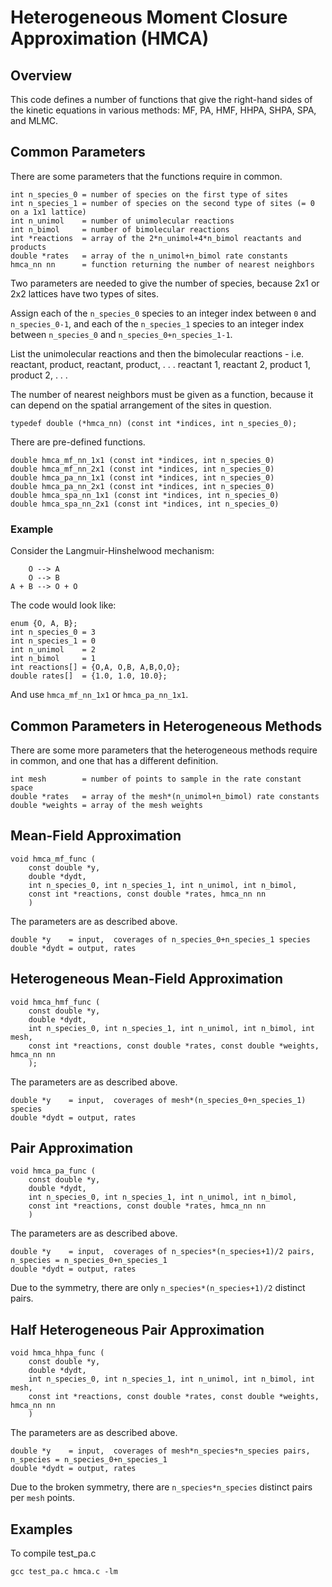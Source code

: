 # Heterogeneous Moment Closure Approximation (HMCA)

## Overview

This code defines a number of functions that give the right-hand sides of the kinetic equations in various methods: MF, PA, HMF, HHPA, SHPA, SPA, and MLMC.

## Common Parameters

There are some parameters that the functions require in common.

    int n_species_0 = number of species on the first type of sites
    int n_species_1 = number of species on the second type of sites (= 0 on a 1x1 lattice)
    int n_unimol    = number of unimolecular reactions
    int n_bimol     = number of bimolecular reactions
    int *reactions  = array of the 2*n_unimol+4*n_bimol reactants and products
    double *rates   = array of the n_unimol+n_bimol rate constants
    hmca_nn nn      = function returning the number of nearest neighbors

Two parameters are needed to give the number of species, because 2x1 or 2x2 lattices have two types of sites.

Assign each of the `n_species_0` species to an integer index between `0` and `n_species_0-1`,
and each of the `n_species_1` species to an integer index between `n_species_0` and `n_species_0+n_species_1-1`.

List the unimolecular reactions and then the bimolecular reactions - i.e. reactant, product, reactant, product, . . . reactant 1, reactant 2, product 1, product 2, . . .

The number of nearest neighbors must be given as a function, because it can depend on the spatial arrangement of the sites in question.

    typedef double (*hmca_nn) (const int *indices, int n_species_0);

There are pre-defined functions.

    double hmca_mf_nn_1x1 (const int *indices, int n_species_0)
    double hmca_mf_nn_2x1 (const int *indices, int n_species_0)
    double hmca_pa_nn_1x1 (const int *indices, int n_species_0)
    double hmca_pa_nn_2x1 (const int *indices, int n_species_0)
    double hmca_spa_nn_1x1 (const int *indices, int n_species_0)
    double hmca_spa_nn_2x1 (const int *indices, int n_species_0)

### Example

Consider the Langmuir-Hinshelwood mechanism:

        O --> A
        O --> B
    A + B --> O + O

The code would look like:

    enum {O, A, B};
    int n_species_0 = 3
    int n_species_1 = 0
    int n_unimol    = 2
    int n_bimol     = 1
    int reactions[] = {O,A, O,B, A,B,O,O};
    double rates[]  = {1.0, 1.0, 10.0};

And use `hmca_mf_nn_1x1` or `hmca_pa_nn_1x1`.

## Common Parameters in Heterogeneous Methods

There are some more parameters that the heterogeneous methods require in common,
and one that has a different definition.

    int mesh        = number of points to sample in the rate constant space
    double *rates   = array of the mesh*(n_unimol+n_bimol) rate constants
    double *weights = array of the mesh weights

## Mean-Field Approximation

    void hmca_mf_func (
        const double *y,
        double *dydt,
        int n_species_0, int n_species_1, int n_unimol, int n_bimol,
        const int *reactions, const double *rates, hmca_nn nn
        )

The parameters are as described above.

    double *y    = input,  coverages of n_species_0+n_species_1 species
    double *dydt = output, rates

## Heterogeneous Mean-Field Approximation

    void hmca_hmf_func (
        const double *y,
        double *dydt,
        int n_species_0, int n_species_1, int n_unimol, int n_bimol, int mesh,
        const int *reactions, const double *rates, const double *weights, hmca_nn nn
        );

The parameters are as described above.

    double *y    = input,  coverages of mesh*(n_species_0+n_species_1) species
    double *dydt = output, rates

## Pair Approximation

    void hmca_pa_func (
        const double *y,
        double *dydt,
        int n_species_0, int n_species_1, int n_unimol, int n_bimol,
        const int *reactions, const double *rates, hmca_nn nn
        )

The parameters are as described above.

    double *y    = input,  coverages of n_species*(n_species+1)/2 pairs, n_species = n_species_0+n_species_1
    double *dydt = output, rates
    
Due to the symmetry, there are only `n_species*(n_species+1)/2` distinct pairs.

## Half Heterogeneous Pair Approximation

    void hmca_hhpa_func (
        const double *y,
        double *dydt,
        int n_species_0, int n_species_1, int n_unimol, int n_bimol, int mesh,
        const int *reactions, const double *rates, const double *weights, hmca_nn nn
        )

The parameters are as described above.

    double *y    = input,  coverages of mesh*n_species*n_species pairs, n_species = n_species_0+n_species_1
    double *dydt = output, rates

Due to the broken symmetry, there are `n_species*n_species` distinct pairs per `mesh` points.

## Examples

To compile test_pa.c

    gcc test_pa.c hmca.c -lm
